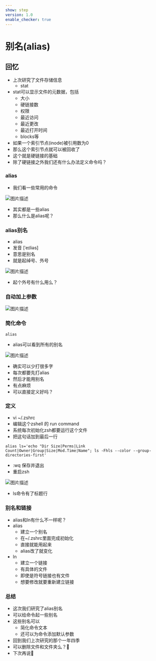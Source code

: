 ```yaml
---
show: step
version: 1.0
enable_checker: true
---
```


# 别名(alias)

## 回忆

- 上次研究了文件存储信息
	- stat
- stat可以显示文件的元数据，包括
	- 大小
	- 硬链接数
	- 权限
	- 最近访问
	- 最近更改
	- 最近打开时间
	- blocks等
- 如果一个索引节点(inode)被引用数为0
- 那么这个索引节点就可以被回收了
- 这个就是硬链接的基础
- 除了硬链接之外我们还有什么办法定义命令吗？

### alias

- 我们看一些常用的命令

![图片描述](https://doc.shiyanlou.com/courses/uid1190679-20220914-1663145251437)

- 其实都是一些alias
- 那么什么是alias呢？

### alias别名

- alias
- 发音 [ˈeɪliəs]
- 意思是别名
- 就是起绰号、外号

![图片描述](https://doc.shiyanlou.com/courses/uid1190679-20220914-1663145388634)

- 起个外号有什么用么？

### 自动加上参数

![图片描述](https://doc.shiyanlou.com/courses/uid1190679-20220914-1663145486305)

### 简化命令

```
alias
```

- alias可以看到所有的别名

![图片描述](https://doc.shiyanlou.com/courses/uid1190679-20220914-1663152231316)

- 确实可以少打很多字
- 每次都要先打alias
- 然后才能用别名
- 有点麻烦
- 可以直接定义好吗？

### 定义

- vi ~/.zshrc
- 编辑这个zshell 的 run command
- 系统每次初始化zsh都要运行这个文件
- 把这句话加到最后一行

```
alias ls='echo "Dir Size|Perms|Link Count|Owner|Group|Size|Mod.Time|Name"; ls -Fhls --color --group-directories-first'
```

- :wq 保存并退出
- 重启zsh

![图片描述](https://doc.shiyanlou.com/courses/uid1190679-20220915-1663248785584)

- ls命令有了标题行

### 别名和链接

- alias和ln有什么不一样呢？
- alias
	- 建立一个别名
	- 在~/.zshrc里面完成初始化
	- 直接就能用起来
	- alias改了就变化
- ln
	- 建立一个链接
	- 有具体的文件
	- 即使是符号链接也有文件
	- 想要修改就要重新建立链接


### 总结

- 这次我们研究了alias别名
- 可以给命令起一些别名
- 这些别名可以
	- 简化命令文本
	- 还可以为命令添加默认参数
- 回到我们上次研究的那个一年四季
- 可以删除文件和文件夹么？🤔
- 下次再说👋
